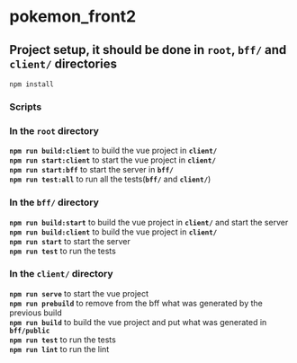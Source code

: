 # pokemon_front2

## Project setup, it should be done in **`root`**, **`bff/`** and **`client/`** directories
```
npm install
```

### Scripts
### In the `root` directory
**`npm run build:client`** to build the vue project in **`client/`** <br>
**`npm run start:client`** to start the vue project in **`client/`** <br>
**`npm run start:bff`** to start the server in **`bff/`** <br>
**`npm run test:all`** to run all the tests(**`bff/`** and **`client/`**) <br>

### In the `bff/` directory
**`npm run build:start`** to build the vue project in **`client/`** and start the server <br>
**`npm run build:client`** to build the vue project in **`client/`** <br>
**`npm run start`** to start the server <br>
**`npm run test`** to run the tests <br>

### In the `client/` directory
**`npm run serve`** to start the vue project <br>
**`npm run prebuild`** to remove from the bff what was generated by the previous build <br>
**`npm run build`** to build the vue project and put what was generated in **`bff/public`** <br>
**`npm run test`** to run the tests <br>
**`npm run lint`** to run the lint <br>
